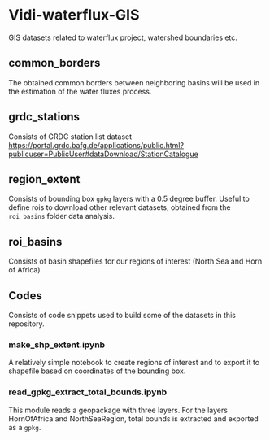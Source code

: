 # Vidi-waterflux-GIS
GIS datasets related to waterflux project, watershed boundaries etc.

## common_borders
The obtained common borders between neighboring basins will be used in the estimation of the water fluxes process.


## grdc_stations
Consists of GRDC station list dataset https://portal.grdc.bafg.de/applications/public.html?publicuser=PublicUser#dataDownload/StationCatalogue

## region_extent
Consists of bounding box `gpkg` layers with a 0.5 degree buffer. Useful to define rois to download other relevant datasets, obtained from the `roi_basins` folder data analysis.

## roi_basins
Consists of basin shapefiles for our regions of interest (North Sea and Horn of Africa).

## Codes
Consists of code snippets used to build some of the datasets in this repository.

### make_shp_extent.ipynb
A relatively simple notebook to create regions of interest and to export it to shapefile based on coordinates of the bounding box.

### read_gpkg_extract_total_bounds.ipynb
This module reads a geopackage with three layers. For the layers HornOfAfrica and NorthSeaRegion, total bounds is extracted and exported as a `gpkg`.
